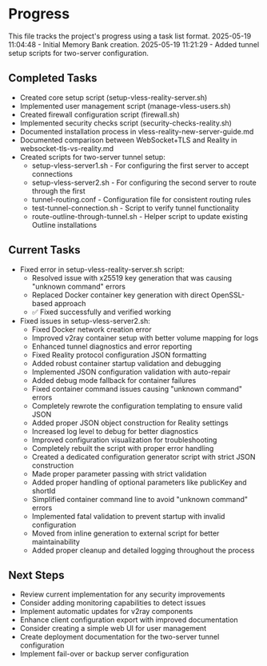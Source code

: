 # Progress

This file tracks the project's progress using a task list format.
2025-05-19 11:04:48 - Initial Memory Bank creation.
2025-05-19 11:21:29 - Added tunnel setup scripts for two-server configuration.

## Completed Tasks

* Created core setup script (setup-vless-reality-server.sh)
* Implemented user management script (manage-vless-users.sh)
* Created firewall configuration script (firewall.sh) 
* Implemented security checks script (security-checks-reality.sh)
* Documented installation process in vless-reality-new-server-guide.md
* Documented comparison between WebSocket+TLS and Reality in websocket-tls-vs-reality.md
* Created scripts for two-server tunnel setup:
  * setup-vless-server1.sh - For configuring the first server to accept connections
  * setup-vless-server2.sh - For configuring the second server to route through the first
  * tunnel-routing.conf - Configuration file for consistent routing rules
  * test-tunnel-connection.sh - Script to verify tunnel functionality
  * route-outline-through-tunnel.sh - Helper script to update existing Outline installations

## Current Tasks

* Fixed error in setup-vless-reality-server.sh script:
  * Resolved issue with x25519 key generation that was causing "unknown command" errors
  * Replaced Docker container key generation with direct OpenSSL-based approach
  * ✅ Fixed successfully and verified working
* Fixed issues in setup-vless-server2.sh:
  * Fixed Docker network creation error
  * Improved v2ray container setup with better volume mapping for logs
  * Enhanced tunnel diagnostics and error reporting
  * Fixed Reality protocol configuration JSON formatting
  * Added robust container startup validation and debugging
  * Implemented JSON configuration validation with auto-repair
  * Added debug mode fallback for container failures
  * Fixed container command issues causing "unknown command" errors
  * Completely rewrote the configuration templating to ensure valid JSON
  * Added proper JSON object construction for Reality settings
  * Increased log level to debug for better diagnostics
  * Improved configuration visualization for troubleshooting
  * Completely rebuilt the script with proper error handling
  * Created a dedicated configuration generator script with strict JSON construction
  * Made proper parameter passing with strict validation
  * Added proper handling of optional parameters like publicKey and shortId
  * Simplified container command line to avoid "unknown command" errors
  * Implemented fatal validation to prevent startup with invalid configuration
  * Moved from inline generation to external script for better maintainability
  * Added proper cleanup and detailed logging throughout the process

## Next Steps

* Review current implementation for any security improvements
* Consider adding monitoring capabilities to detect issues
* Implement automatic updates for v2ray components
* Enhance client configuration export with improved documentation
* Consider creating a simple web UI for user management
* Create deployment documentation for the two-server tunnel configuration
* Implement fail-over or backup server configuration